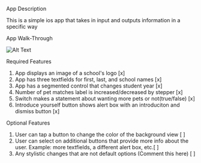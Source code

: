 App Description

This is a simple ios app that takes in input and outputs information in a specific way

App Walk-Through

![Alt Text](https://github.com/FdD1223/prework-repo/blob/c7cf391ce2237d8f1d2f4e7b88671e85a4db1208/DemoGif.gif)


Required Features

1. App displays an image of a school's logo [x]
2. App has three textfields for first, last, and school names [x]
3. App has a segmented control that changes student year [x]
4. Number of pet matches label is increased/decreased by stepper [x]
5. Switch makes a statement about wanting more pets or not(true/false) [x]
6. Introduce yourself button shows alert box with an introduciton and dismiss button [x]

Optional Features

1. User can tap a button to change the color of the background view [ ]
3. User can select on additional buttons that provide more info about the user. Example: more textfields, a different alert box, etc.[ ]
4. Any stylistic changes that are not default options (Comment this here) [ ]
